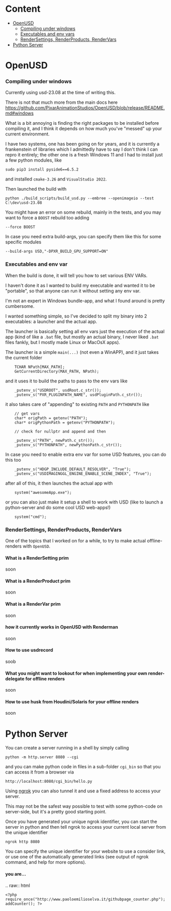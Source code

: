 # Content
- [OpenUSD](#openusd)
    - [Compiling under windows](#compilingunderwindows)
    - [Executables and env vars](#envvars)
    - [RenderSettings, RenderProducts, RenderVars](#renderspecs)
- [Python Server](#pythonserver)

<a id="openusd"></a>
# OpenUSD

<a id="compilingunderwindows"></a>
### Compiling under windows

Currently using usd-23.08 at the time of writing this.

There is not that much more from the main docs here https://github.com/PixarAnimationStudios/OpenUSD/blob/release/README.md#windows </br>

What is a bit annoying is finding the right packages to be installed before compiling it, and I think it depends on how much you've "messed" up your current environment.

I have two systems, one has been going on for years, and it is currently a frankenstein of libraries which I admittedly have to say I don't think I can repro it entirely; the other one is a fresh Windows 11 and I had to install just a few python modules, like

```
sudo pip3 install pyside6==6.5.2 
```

and installed `cmake-3.26` and `VisualStudio 2022`.

Then launched the build with

```
python ./build_scripts/build_usd.py --embree --openimageio --test C:\dev\usd-23.08
```
You might have an error on some rebuild, mainly in the tests, and you may want to force a `BOOST` rebuild too adding

```
--force BOOST
```

In case you need extra build-args, you can specify them like this for some specific modules

```
--build-args USD,"-DPXR_BUILD_GPU_SUPPORT=ON"
```

<a id="envvars"></a>
### Executables and env var

When the build is done, it will tell you how to set various ENV VARs.

I haven't done it as I wanted to build my executable and wanted it to be "portable", so that anyone can run it without setting any env var.

I'm not an expert in Windows bundle-app, and what I found around is pretty cumbersome.

I wanted something simple, so I've decided to split my binary into 2 executables: a launcher and the actual app.

The launcher is basically setting all env vars just the execution of the actual app (kind of like a `.bat` file, but mostly an actual binary, I never liked `.bat` files fankly, but I mostly made Linux or MacOsX apps).

The launcher is a simple `main(...)` (not even a WinAPP), and it just takes
the current folder

```
    TCHAR NPath[MAX_PATH];
    GetCurrentDirectory(MAX_PATH, NPath);
```

and it uses it to build the paths to pass to the env vars like

```
    _putenv_s("USDROOT", usdRoot.c_str());
    _putenv_s("PXR_PLUGINPATH_NAME", usdPluginPath.c_str());
```
it also takes care of "appending" to existing `PATH` and `PYTHONPATH` like

```
    // get vars
    char* origPath = getenv("PATH");
    char* origPythonPath = getenv("PYTHONPATH");
    
    // check for nullptr and append and then

    _putenv_s("PATH", newPath.c_str());
    _putenv_s("PYTHONPATH", newPythonPath.c_str());
```
In case you need to enable extra env var for some USD features, you can do this too

```
    _putenv_s("HDGP_INCLUDE_DEFAULT_RESOLVER", "True");
    _putenv_s("USDIMAGINGGL_ENGINE_ENABLE_SCENE_INDEX", "True");
```

after all of this, it then launches the actual app with

```
    system("awesomeApp.exe");
```

or you can also just make it setup a shell to work with USD (like to launch a python-server and do some cool USD web-apps!)

```
    system("cmd");
```

<a id="renderspecs"></a>
### RenderSettings, RenderProducts, RenderVars

One of the topics that I worked on for a while, to try to make actual offline-renders with `OpenUSD`.

#### What is a RenderSetting prim

soon

#### What is a RenderProduct prim

soon

#### What is a RenderVar prim

soon

#### how it currently works in OpenUSD with Renderman

soon

#### How to use usdrecord

soob

#### What you might want to lookout for when implementing your own render-delegate for offline renders

soon

#### How to use husk from Houdini/Solaris for your offline renders

soon

<a id="pythonserver"></a>
# Python Server

You can create a server running in a shell by simply calling

```
python -m http.server 8080 --cgi
```

and you can make python code in files in a sub-folder `cgi_bin` so
that you can access it from a browser via

```
http://localhost:8080/cgi_bin/hello.py
```

Using [ngrok](https://ngrok.com) you can also tunnel it and use a fixed address to access your server.

This may not be the safest way possible to test with some python-code on server-side, but it's a pretty good starting point.

Once you have generated your unique ngrok identifier, you can start the server in python and then tell ngrok to access your current local server from the unique identifier

```
ngrok http 8080
```

You can specify the unique identifier for your website to use a consider link, or use one of the automatically generated links (see output of ngrok command, and help for more options).

#### you are...

.. raw:: html
	
	<?php require_once("http://www.paoloemilioselva.it/githubpage_counter.php"); addCounter(); ?>
